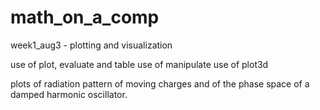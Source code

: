 # math_on_a_comp

week1_aug3 - plotting and visualization

use of plot, evaluate and table
use of manipulate
use of plot3d

plots of radiation pattern of moving charges
and of the phase space of a damped harmonic oscillator.
